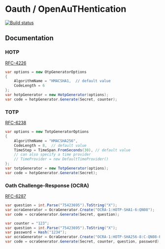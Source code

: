 # Oauth / OpenAuTHentication

[![Build status](https://lsquared.visualstudio.com/Oath/_apis/build/status/Oath-CI)](https://lsquared.visualstudio.com/Oath/_build/latest?definitionId=5)

## Documentation

### HOTP

[RFC-4226](https://tools.ietf.org/html/rfc4226)

```csharp
var options = new OtpGeneratorOptions
{
    AlgorithmName = "HMACSHA1,  // default value
    CodeLength = 6
};
var hotpGenerator = new HotpGenerator(options);
var code = hotpGenerator.Generate(Secret, counter);
```

### TOTP

[RFC-6238](https://tools.ietf.org/html/rfc6238)

```csharp
var options = new TotpGeneratorOptions
{
    AlgorithmName = "HMACSHA256",
    CodeLength = 8,  // default value
    TimeStep = TimeSpan.FromSeconds(30), // default value
    // can also specify a time provider
    // TimeProvider = new DefaultTimeProvider()
};
var totpGenerator = new TotpGenerator(options);
var code = hotpGenerator.Generate(Secret);
```

### Oath Challenge-Response (OCRA)

[RFC-6287](https://tools.ietf.org/html/rfc6287)

```csharp
var question = int.Parse("75423695").ToString("X");
var ocraGenerator = OcraGenerator.Create("OCRA-1:HOTP-SHA1-6:QN08");
var code = ocraGenerator.Generate(Secret, question);
```

```csharp
var counter = "123";
var question = int.Parse("75423695").ToString("X");
var password = Hash("1234");
var ocraGenerator = OcraGenerator.Create("OCRA-1:HOTP-SHA256-8:C-QN08-PSHA1");
var code = ocraGenerator.Generate(Secret, counter, question, password);
```

